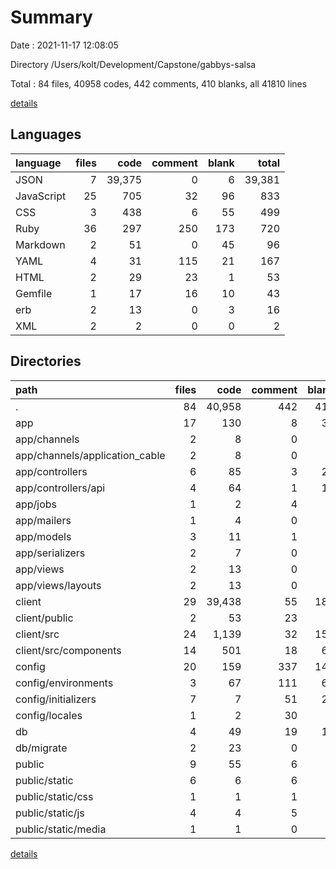 # Summary

Date : 2021-11-17 12:08:05

Directory /Users/kolt/Development/Capstone/gabbys-salsa

Total : 84 files,  40958 codes, 442 comments, 410 blanks, all 41810 lines

[details](details.md)

## Languages
| language | files | code | comment | blank | total |
| :--- | ---: | ---: | ---: | ---: | ---: |
| JSON | 7 | 39,375 | 0 | 6 | 39,381 |
| JavaScript | 25 | 705 | 32 | 96 | 833 |
| CSS | 3 | 438 | 6 | 55 | 499 |
| Ruby | 36 | 297 | 250 | 173 | 720 |
| Markdown | 2 | 51 | 0 | 45 | 96 |
| YAML | 4 | 31 | 115 | 21 | 167 |
| HTML | 2 | 29 | 23 | 1 | 53 |
| Gemfile | 1 | 17 | 16 | 10 | 43 |
| erb | 2 | 13 | 0 | 3 | 16 |
| XML | 2 | 2 | 0 | 0 | 2 |

## Directories
| path | files | code | comment | blank | total |
| :--- | ---: | ---: | ---: | ---: | ---: |
| . | 84 | 40,958 | 442 | 410 | 41,810 |
| app | 17 | 130 | 8 | 37 | 175 |
| app/channels | 2 | 8 | 0 | 2 | 10 |
| app/channels/application_cable | 2 | 8 | 0 | 2 | 10 |
| app/controllers | 6 | 85 | 3 | 23 | 111 |
| app/controllers/api | 4 | 64 | 1 | 16 | 81 |
| app/jobs | 1 | 2 | 4 | 2 | 8 |
| app/mailers | 1 | 4 | 0 | 1 | 5 |
| app/models | 3 | 11 | 1 | 4 | 16 |
| app/serializers | 2 | 7 | 0 | 2 | 9 |
| app/views | 2 | 13 | 0 | 3 | 16 |
| app/views/layouts | 2 | 13 | 0 | 3 | 16 |
| client | 29 | 39,438 | 55 | 188 | 39,681 |
| client/public | 2 | 53 | 23 | 2 | 78 |
| client/src | 24 | 1,139 | 32 | 151 | 1,322 |
| client/src/components | 14 | 501 | 18 | 69 | 588 |
| config | 20 | 159 | 337 | 144 | 640 |
| config/environments | 3 | 67 | 111 | 64 | 242 |
| config/initializers | 7 | 7 | 51 | 23 | 81 |
| config/locales | 1 | 2 | 30 | 2 | 34 |
| db | 4 | 49 | 19 | 13 | 81 |
| db/migrate | 2 | 23 | 0 | 4 | 27 |
| public | 9 | 55 | 6 | 1 | 62 |
| public/static | 6 | 6 | 6 | 0 | 12 |
| public/static/css | 1 | 1 | 1 | 0 | 2 |
| public/static/js | 4 | 4 | 5 | 0 | 9 |
| public/static/media | 1 | 1 | 0 | 0 | 1 |

[details](details.md)